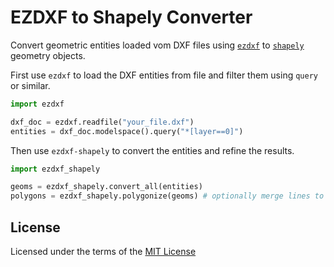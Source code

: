 # EZDXF to Shapely Converter

Convert geometric entities loaded vom DXF files using [`ezdxf`](https://ezdxf.readthedocs.io/) to [`shapely`](https://pypi.org/project/Shapely/) geometry objects.

First use `ezdxf` to load the DXF entities from file and filter them using `query` or similar.

```python
import ezdxf

dxf_doc = ezdxf.readfile("your_file.dxf")
entities = dxf_doc.modelspace().query("*[layer==0]")
```

Then use `ezdxf-shapely` to convert the entities and refine the results.

```python
import ezdxf_shapely

geoms = ezdxf_shapely.convert_all(entities)
polygons = ezdxf_shapely.polygonize(geoms) # optionally merge lines to polygons
```

## License

Licensed under the terms of the [MIT License](LICENSE)
